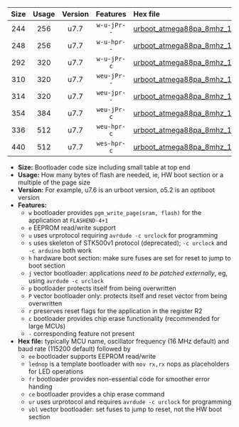 |Size|Usage|Version|Features|Hex file|
|:-:|:-:|:-:|:-:|:--|
|244|256|u7.7|`w-u-jPr--`|[urboot_atmega88pa_8mhz_1000000bps_lednop_ur_vbl.hex](https://raw.githubusercontent.com/stefanrueger/urboot.hex/main/mcus/atmega88pa/fcpu_8mhz/1000000_bps/urboot_atmega88pa_8mhz_1000000bps_lednop_ur_vbl.hex)|
|248|256|u7.7|`w-u-hpr--`|[urboot_atmega88pa_8mhz_1000000bps_lednop_fr_ur.hex](https://raw.githubusercontent.com/stefanrueger/urboot.hex/main/mcus/atmega88pa/fcpu_8mhz/1000000_bps/urboot_atmega88pa_8mhz_1000000bps_lednop_fr_ur.hex)|
|292|320|u7.7|`w-u-jPr-c`|[urboot_atmega88pa_8mhz_1000000bps_lednop_fr_ce_ur_vbl.hex](https://raw.githubusercontent.com/stefanrueger/urboot.hex/main/mcus/atmega88pa/fcpu_8mhz/1000000_bps/urboot_atmega88pa_8mhz_1000000bps_lednop_fr_ce_ur_vbl.hex)|
|310|320|u7.7|`weu-jPr--`|[urboot_atmega88pa_8mhz_1000000bps_ee_lednop_ur_vbl.hex](https://raw.githubusercontent.com/stefanrueger/urboot.hex/main/mcus/atmega88pa/fcpu_8mhz/1000000_bps/urboot_atmega88pa_8mhz_1000000bps_ee_lednop_ur_vbl.hex)|
|314|320|u7.7|`weu-jpr--`|[urboot_atmega88pa_8mhz_1000000bps_ee_lednop_fr_ur_vbl.hex](https://raw.githubusercontent.com/stefanrueger/urboot.hex/main/mcus/atmega88pa/fcpu_8mhz/1000000_bps/urboot_atmega88pa_8mhz_1000000bps_ee_lednop_fr_ur_vbl.hex)|
|354|384|u7.7|`weu-jPr-c`|[urboot_atmega88pa_8mhz_1000000bps_ee_lednop_fr_ce_ur_vbl.hex](https://raw.githubusercontent.com/stefanrueger/urboot.hex/main/mcus/atmega88pa/fcpu_8mhz/1000000_bps/urboot_atmega88pa_8mhz_1000000bps_ee_lednop_fr_ce_ur_vbl.hex)|
|336|512|u7.7|`weu-hpr-c`|[urboot_atmega88pa_8mhz_1000000bps_ee_lednop_fr_ce_ur.hex](https://raw.githubusercontent.com/stefanrueger/urboot.hex/main/mcus/atmega88pa/fcpu_8mhz/1000000_bps/urboot_atmega88pa_8mhz_1000000bps_ee_lednop_fr_ce_ur.hex)|
|440|512|u7.7|`wes-hpr-c`|[urboot_atmega88pa_8mhz_1000000bps_ee_lednop_fr_ce.hex](https://raw.githubusercontent.com/stefanrueger/urboot.hex/main/mcus/atmega88pa/fcpu_8mhz/1000000_bps/urboot_atmega88pa_8mhz_1000000bps_ee_lednop_fr_ce.hex)|

- **Size:** Bootloader code size including small table at top end
- **Usage:** How many bytes of flash are needed, ie, HW boot section or a multiple of the page size
- **Version:** For example, u7.6 is an urboot version, o5.2 is an optiboot version
- **Features:**
  + `w` bootloader provides `pgm_write_page(sram, flash)` for the application at `FLASHEND-4+1`
  + `e` EEPROM read/write support
  + `u` uses urprotocol requiring `avrdude -c urclock` for programming
  + `s` uses skeleton of STK500v1 protocol (deprecated); `-c urclock` and `-c arduino` both work
  + `h` hardware boot section: make sure fuses are set for reset to jump to boot section
  + `j` vector bootloader: applications *need to be patched externally*, eg, using `avrdude -c urclock`
  + `p` bootloader protects itself from being overwritten
  + `P` vector bootloader only: protects itself and reset vector from being overwritten
  + `r` preserves reset flags for the application in the register R2
  + `c` bootloader provides chip erase functionality (recommended for large MCUs)
  + `-` corresponding feature not present
- **Hex file:** typically MCU name, oscillator frequency (16 MHz default) and baud rate (115200 default) followed by
  + `ee` bootloader supports EEPROM read/write
  + `lednop` is a template bootloader with `mov rx,rx` nops as placeholders for LED operations
  + `fr` bootloader provides non-essential code for smoother error handing
  + `ce` bootloader provides a chip erase command
  + `ur` uses urprotocol and requires `avrdude -c urclock` for programming
  + `vbl` vector bootloader: set fuses to jump to reset, not the HW boot section
